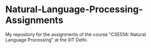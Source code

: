 # Natural-Language-Processing-Assignments

My repository for the assignments of the course "CSE556: Natural Language Processing" at the IIIT Delhi.
